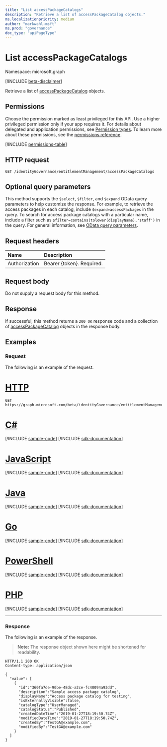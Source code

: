 ```yaml
---
title: "List accessPackageCatalogs"
description: "Retrieve a list of accessPackageCatalog objects."
ms.localizationpriority: medium
author: "markwahl-msft"
ms.prod: "governance"
doc_type: "apiPageType"
---
```


# List accessPackageCatalogs

Namespace: microsoft.graph

[!INCLUDE [beta-disclaimer](../../includes/beta-disclaimer.md)]

Retrieve a list of [accessPackageCatalog](../resources/accesspackagecatalog.md) objects.

## Permissions

Choose the permission marked as least privileged for this API. Use a higher privileged permission only if your app requires it. For details about delegated and application permissions, see [Permission types](/graph/permissions-overview#permission-types). To learn more about these permissions, see the [permissions reference](/graph/permissions-reference).

<!-- { "blockType": "permissions", "name": "entitlementmanagement_list_accesspackagecatalogs" } -->
[!INCLUDE [permissions-table](../includes/permissions/entitlementmanagement-list-accesspackagecatalogs-permissions.md)]

## HTTP request

<!-- { "blockType": "ignored" } -->

```http
GET /identityGovernance/entitlementManagement/accessPackageCatalogs
```

## Optional query parameters

This method supports the `$select`, `$filter`, and `$expand` OData query parameters to help customize the response. For example, to retrieve the access packages in each catalog, include `$expand=accessPackages` in the query. To search for access package catalogs with a particular name, include a filter such as `$filter=contains(tolower(displayName),'staff')` in the query.  For general information, see [OData query parameters](/graph/query-parameters).

## Request headers

| Name      |Description|
|:----------|:----------|
| Authorization | Bearer \{token\}. Required. |

## Request body

Do not supply a request body for this method.

## Response

If successful, this method returns a `200 OK` response code and a collection of [accessPackageCatalog](../resources/accesspackagecatalog.md) objects in the response body.

## Examples

### Request

The following is an example of the request.

# [HTTP](#tab/http)
<!-- {
  "blockType": "request",
  "name": "get_accesspackagecatalogs"
}-->

```msgraph-interactive
GET https://graph.microsoft.com/beta/identityGovernance/entitlementManagement/accessPackageCatalogs
```

# [C#](#tab/csharp)
[!INCLUDE [sample-code](../includes/snippets/csharp/get-accesspackagecatalogs-csharp-snippets.md)]
[!INCLUDE [sdk-documentation](../includes/snippets/snippets-sdk-documentation-link.md)]

# [JavaScript](#tab/javascript)
[!INCLUDE [sample-code](../includes/snippets/javascript/get-accesspackagecatalogs-javascript-snippets.md)]
[!INCLUDE [sdk-documentation](../includes/snippets/snippets-sdk-documentation-link.md)]

# [Java](#tab/java)
[!INCLUDE [sample-code](../includes/snippets/java/get-accesspackagecatalogs-java-snippets.md)]
[!INCLUDE [sdk-documentation](../includes/snippets/snippets-sdk-documentation-link.md)]

# [Go](#tab/go)
[!INCLUDE [sample-code](../includes/snippets/go/get-accesspackagecatalogs-go-snippets.md)]
[!INCLUDE [sdk-documentation](../includes/snippets/snippets-sdk-documentation-link.md)]

# [PowerShell](#tab/powershell)
[!INCLUDE [sample-code](../includes/snippets/powershell/get-accesspackagecatalogs-powershell-snippets.md)]
[!INCLUDE [sdk-documentation](../includes/snippets/snippets-sdk-documentation-link.md)]

# [PHP](#tab/php)
[!INCLUDE [sample-code](../includes/snippets/php/get-accesspackagecatalogs-php-snippets.md)]
[!INCLUDE [sdk-documentation](../includes/snippets/snippets-sdk-documentation-link.md)]

---

### Response

The following is an example of the response.

> **Note:** The response object shown here might be shortened for readability.

<!-- {
  "blockType": "response",
  "truncated": true,
  "@odata.type": "microsoft.graph.accessPackageCatalog",
  "isCollection": true
} -->

```http
HTTP/1.1 200 OK
Content-type: application/json

{
  "value": [
    {
      "id":"360fa7de-90be-48dc-a2ce-fc40094a93dd",
      "description":"Sample access package catalog",
      "displayName":"Access package catalog for testing",
      "isExternallyVisible":false,
      "catalogType":"UserManaged",
      "catalogStatus":"Published",
      "createdDateTime":"2019-01-27T18:19:50.74Z",
      "modifiedDateTime":"2019-01-27T18:19:50.74Z",
      "createdBy":"TestGA@example.com",
      "modifiedBy":"TestGA@example.com"
    }
  ]
}
```

<!-- uuid: 16cd6b66-4b1a-43a1-adaf-3a886856ed98
2019-02-04 14:57:30 UTC -->
<!-- {
  "type": "#page.annotation",
  "description": "List accessPackageCatalogs",
  "keywords": "",
  "section": "documentation",
  "tocPath": ""
}-->


